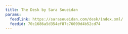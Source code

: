```yaml
---
title: The Desk by Sara Soueidan
params:
  feedlink: https://sarasoueidan.com/desk/index.xml/
  feedid: 70c1686a5d354ef87c76099d4b52cd74
---
```

